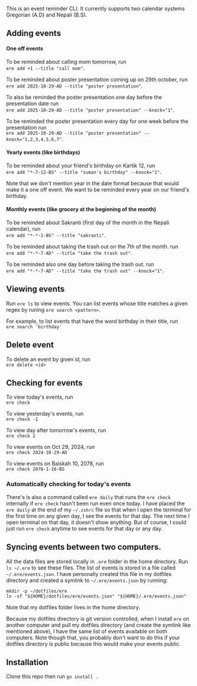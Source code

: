 This is an event reminder CLI. It currently supports two calendar systems
Gregorian (A.D) and Nepali (B.S).

## Adding events

#### One off events

To be reminded about calling mom tomorrow, run\
`ere add +1 --title "call mom"`.

To be reminded about poster presentation coming up on 29th october, run\
`ere add 2025-10-29-AD --title "poster presentation"`.

To also be reminded the poster presentation one day before the presentation date
run\
`ere add 2025-10-29-AD --title "poster presentation" --knock="1"`.

To be reminded the poster presentation every day for one week before the
presentation run\
`ere add 2025-10-29-AD --title "poster presentation" --knock="1,2,3,4,5,6,7"`.

#### Yearly events (like birthdays)

To be reminded about your friend's birthday on Kartik 12, run\
`ere add "*-7-12-BS" --title "suman's birthday" --knock="1"`.

Note that we don't mention year in the date format because that would make it a
one off event. We want to be reminded every year on our friend's birthday.

#### Monthly events (like grocery at the beginning of the month)

To be reminded about Sakranti (first day of the month in the Nepali calendar),
run\
`ere add "*-*-1-BS" --title "sakranti"`.

To be reminded about taking the trash out on the 7th of the month. run\
`ere add "*-*-7-AD" --title "take the trash out"`.

To be reminded also one day before taking the trash out. run\
`ere add "*-*-7-AD" --title "take the trash out" --knock="1"`.

## Viewing events

Run `ere ls` to view events. You can list events whose title matches a given
regex by runing `ere search <pattern>`.

For example, to list events that have the word birthday in their title, run\
`ere search 'birthday'`

## Delete event

To delete an event by given id, run\
`ere delete <id>`

## Checking for events

To view today's events, run\
`ere check`

To view yesterday's events, run\
`ere check -1`

To view day after tomorrow's events, run\
`ere check 2`

To view events on Oct 29, 2024, run\
`ere check 2024-10-29-AD`

To view events on Baiskah 10, 2078, run\
`ere check 2078-1-10-BS`

### Automatically checking for today's events

There's is also a command called `ere daily` that runs the `ere check`
internally if `ere check` hasn't been run even once today. I have placed the
`ere daily` at the end of my `~/.zshrc` file so that when I open the terminal
for the first time on any given day, I see the events for that day. The next
time I open terminal on that day, it doesn't show anything. But of course, I
could just run `ere check` anytime to see events for that day or any day.

## Syncing events between two computers.

All the data files are stored locally in `.ere` folder in the home directory.
Run `ls ~/.ere` to see these files. The list of events is stored in a file
called `~/.ere/events.json`. I have personally created this file in my dotfiles
directory and created a symlink to `~/.ere/events.json` by running:

```
mkdir -p ~/dotfiles/ere
ln -sf "${HOME}/dotfiles/ere/events.json" "${HOME}/.ere/events.json"
```

Note that my dotfiles folder lives in the home directory.

Because my dotfiles directory is git version controlled, when I install `ere` on
another computer and pull my dotfiles directory (and create the symlink like
mentioned above), I have the same list of events available on both computers.
Note though that, you probably don't want to do this if your dotfiles directory
is public because this would make your events public.

## Installation

Clone this repo then run `go install .`
